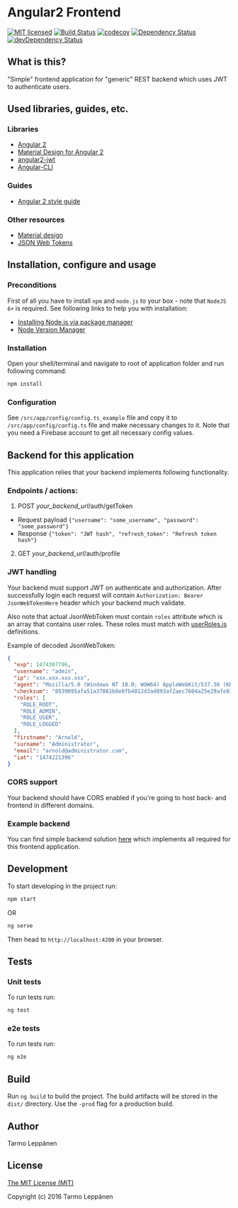 # Angular2 Frontend
[![MIT licensed](https://img.shields.io/badge/license-MIT-blue.svg)](LICENSE)
[![Build Status](https://travis-ci.org/tarlepp/angular2-frontend.png?branch=master)](https://travis-ci.org/tarlepp/angular2-frontend)
[![codecov](https://codecov.io/gh/tarlepp/angular2-frontend/branch/master/graph/badge.svg)](https://codecov.io/gh/tarlepp/angular2-frontend)
[![Dependency Status](https://david-dm.org/tarlepp/angular2-frontend.svg)](https://david-dm.org/tarlepp/angular2-frontend)
[![devDependency Status](https://david-dm.org/tarlepp/angular2-frontend/dev-status.svg)](https://david-dm.org/tarlepp/angular2-frontend#info=devDependencies)

## What is this?

"Simple" frontend application for "generic" REST backend which uses JWT to authenticate users.

## Used libraries, guides, etc.

### Libraries
 * [Angular 2](https://github.com/angular/angular)
 * [Material Design for Angular 2](https://github.com/angular/material2)
 * [angular2-jwt](https://github.com/auth0/angular2-jwt)
 * [Angular-CLI](https://github.com/angular/angular-cli)
 
### Guides
 * [Angular 2 style guide](https://angular.io/docs/ts/latest/guide/style-guide.html)
 
### Other resources
 * [Material design](https://www.google.com/design/spec/material-design/)
 * [JSON Web Tokens](https://jwt.io/)

## Installation, configure and usage
### Preconditions
First of all you have to install `npm` and `node.js` to your box - note that `NodeJS 6+` is required. See following links to help you with installation:
* [Installing Node.js via package manager](https://nodejs.org/en/download/package-manager/)
* [Node Version Manager](https://github.com/creationix/nvm#installation)

### Installation
Open your shell/terminal and navigate to root of application folder and run following command:
```bash
npm install
```

### Configuration
See ```/src/app/config/config.ts_example``` file and copy it to ```/src/app/config/config.ts``` file and make
necessary changes to it. Note that you need a Firebase account to get all necessary config values.

## Backend for this application
This application relies that your backend implements following functionality.

### Endpoints / actions:
1) POST _your_backend_url_/auth/getToken
 * Request payload ```{"username": "some_username", "password": "some_password"}```
 * Response ```{"token": "JWT hash", "refresh_token": "Refresh token hash"}```
2) GET _your_backend_url_/auth/profile

### JWT handling
Your backend must support JWT on authenticate and authorization. After successfully login each request will contain ```Authorization: Bearer JsonWebTokenHere``` header which your backend much validate.

Also note that actual JsonWebToken must contain ```roles``` attribute which is an array that contains user roles. These roles must match with [userRoles.js](./src/core/auth/constants/userRoles.js) definitions.

Example of decoded JsonWebToken:
```json
{
  "exp": 1474307796,
  "username": "admin",
  "ip": "xxx.xxx.xxx.xxx",
  "agent": "Mozilla/5.0 (Windows NT 10.0; WOW64) AppleWebKit/537.36 (KHTML, like Gecko) Chrome/53.0.2785.113 Safari/537.36",
  "checksum": "8939095afa51a37861b8e0fb4812d3ad893af2aec7604a25e29afe836e588678640ebaa6e001062274b2d2a97f20528771a43b0022e37eaebdefb7d0caa28d5c",
  "roles": [
    "ROLE_ROOT",
    "ROLE_ADMIN",
    "ROLE_USER",
    "ROLE_LOGGED"
  ],
  "firstname": "Arnold",
  "surname": "Administrator",
  "email": "arnold@administrator.com",
  "iat": "1474221396"
}
```

### CORS support
Your backend should have CORS enabled if you're going to host back- and frontend in different domains.

### Example backend
You can find simple backend solution [here](https://github.com/tarlepp/symfony-backend) which implements all required for this frontend application.

## Development
To start developing in the project run:

```bash
npm start
``` 
OR
```bash
ng serve
```

Then head to `http://localhost:4200` in your browser.

## Tests

### Unit tests
To run tests run:
```bash
ng test
```

### e2e tests
To run tests run:
```bash
ng e2e
```

## Build
Run `ng build` to build the project. The build artifacts will be stored in the `dist/` directory. Use the `-prod` flag for a production build.

## Author
Tarmo Leppänen

## License
[The MIT License (MIT)](LICENSE)

Copyright (c) 2016 Tarmo Leppänen
